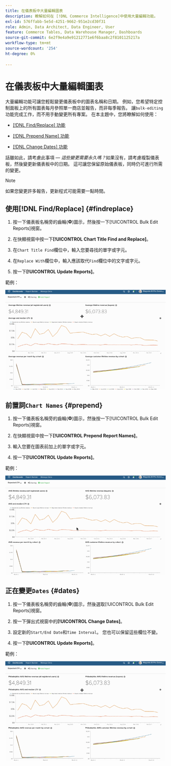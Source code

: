 ```yaml
---
title: 在儀表板中大量編輯圖表
description: 瞭解如何在 [!DNL Commerce Intelligence]中使用大量編輯功能。
exl-id: 576ffabb-5e5d-4251-9662-951e2cd30f31
role: Admin, Data Architect, Data Engineer, User
feature: Commerce Tables, Data Warehouse Manager, Dashboards
source-git-commit: 6e2f9e4a9e91212771e6f6baa8c2f8101125217a
workflow-type: tm+mt
source-wordcount: '254'
ht-degree: 0%

---
```


# 在儀表板中大量編輯圖表

大量編輯功能可讓您輕鬆變更儀表板中的圖表名稱和日期。 例如，您希望特定控制面板上的所有圖表每月參照單一商店並報告，而非每季報告。 讓`bulk-editing`功能完成工作，而不用手動變更所有專案。 在本主題中，您將瞭解如何使用：

* [ [!DNL Find/Replace] 功能](#findreplace)

* [ [!DNL Prepend Name] 功能](#prepend)

* [ [!DNL Change Dates] 功能](#dates)

話雖如此，請考慮此事項 — *這些變更需要永久嗎？*&#x200B;如果沒有，請考慮複製儀表板，然後變更新儀表板中的日期。 這可讓您保留原始儀表板，同時仍可進行所需的變更。

>[!NOTE]
>
>如果您變更許多報告，更新程式可能需要一點時間。

## 使用[!DNL Find/Replace] {#findreplace}

1. 按一下儀表板名稱旁的齒輪(![](../../assets/gear-icon.png))圖示，然後按一下[!UICONTROL Bulk Edit Reports]視窗。

1. 在快顯視窗中按一下&#x200B;**[!UICONTROL Chart Title Find and Replace]**。

1. 在`Chart Title Find`欄位中，輸入您要尋找的單字或字元。

1. 在`Replace With`欄位中，輸入應該取代`Find`欄位中的文字或字元。

1. 按一下&#x200B;**[!UICONTROL Update Reports]**。

範例：

![大量編輯](../../assets/bulk_edit.gif)

## 前置詞`Chart Names` {#prepend}

1. 按一下儀表板名稱旁的齒輪(![](../../assets/gear-icon.png))圖示，然後按一下[!UICONTROL Bulk Edit Reports]視窗。

1. 在快顯視窗中按一下&#x200B;**[!UICONTROL Prepend Report Names]**。

1. 輸入您要在圖表前加上的單字或字元。

1. 按一下&#x200B;**[!UICONTROL Update Reports]**。

範例：

![前置詞](../../assets/prepend.gif)

## 正在變更`Dates` {#dates}

1. 按一下儀表板名稱旁的齒輪(![](../../assets/gear-icon.png))圖示，然後選取[!UICONTROL Bulk Edit Reports]視窗。

1. 按一下彈出式視窗中的&#x200B;**[!UICONTROL Change Dates]**。

1. 設定新的`Start/End Date`和`Time Interval`。 您也可以保留這些欄位不變。

1. 按一下&#x200B;**[!UICONTROL Update Reports]**。

範例：

![變更日期](../../assets/dates.gif)
